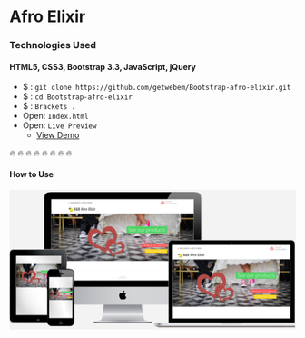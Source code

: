 # Afro Elixir
### Technologies Used
#### HTML5, CSS3, Bootstrap 3.3, JavaScript, jQuery
 - $ : `git clone https://github.com/getwebem/Bootstrap-afro-elixir.git`
 - $ : `cd Bootstrap-afro-elixir`
 - $ :  `Brackets .`
 - Open:  `Index.html`
 - Open:  `Live Preview`  
   - [View Demo](http://getwebem.com/afroelixir/)  

:fire: :fire: :fire: :fire: :fire: :fire: :fire: :fire:
#### How to Use 
![pic1](https://raw.githubusercontent.com/getwebem/README/master/afroelixir/Screen%20Shot%202017-08-07%20at%2015.21.30.png)
<br/><br/>
